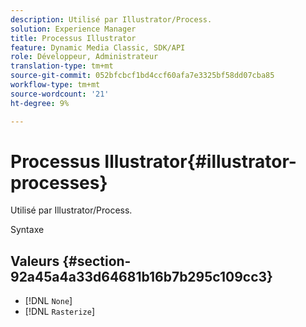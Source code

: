 ```yaml
---
description: Utilisé par Illustrator/Process.
solution: Experience Manager
title: Processus Illustrator
feature: Dynamic Media Classic, SDK/API
role: Développeur, Administrateur
translation-type: tm+mt
source-git-commit: 052bfcbcf1bd4ccf60afa7e3325bf58dd07cba85
workflow-type: tm+mt
source-wordcount: '21'
ht-degree: 9%

---
```



# Processus Illustrator{#illustrator-processes}

Utilisé par Illustrator/Process.

Syntaxe

## Valeurs {#section-92a45a4a33d64681b16b7b295c109cc3}

* [!DNL `None`]
* [!DNL `Rasterize`]

